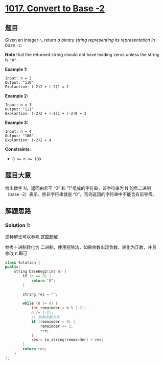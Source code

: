 # [1017. Convert to Base -2](https://leetcode.com/problems/convert-to-base-2/)

## 题目

Given an integer `n`, return *a binary string representing its representation in base* `-2`.

**Note** that the returned string should not have leading zeros unless the string is `"0"`.

 

**Example 1:**

```
Input: n = 2
Output: "110"
Explantion: (-2)2 + (-2)1 = 2
```

**Example 2:**

```
Input: n = 3
Output: "111"
Explantion: (-2)2 + (-2)1 + (-2)0 = 3
```

**Example 3:**

```
Input: n = 4
Output: "100"
Explantion: (-2)2 = 4
```

 

**Constraints:**

- `0 <= n <= 109`

## 题目大意

给出数字 N，返回由若干 “0” 和 “1"组成的字符串，该字符串为 N 的负二进制（base -2）表示。除非字符串就是 “0”，否则返回的字符串中不能含有前导零。

## 解题思路

### Solution 1:

这种解法可以参考 [这篇题解](https://books.halfrost.com/leetcode/ChapterFour/1000~1099/1017.Convert-to-Base-2/)

参考十进制转化为 二进制，使用短除法，如果余数出现负数，转化为正数，并且修改 n 即可

````c++
class Solution {
public:
    string baseNeg2(int n) {
        if (n == 0) {
            return "0";
        }
        
        string res = "";
        
        while (n != 0) {
            int remainder = n % (-2);
            n /= (-2);
            // 如果余数为负
            if (remainder < 0) {
                remainder += 2;
                ++n;
            }
            res = to_string(remainder) + res;
        }
        return res;
    }
};
````

